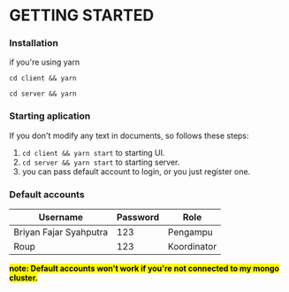 # GETTING STARTED

### Installation

if you're using yarn

`cd client && yarn`

`cd server && yarn`

### Starting aplication

If you don't modify any text in documents, so follows these steps:

1. `cd client && yarn start` to starting UI.
2. `cd server && yarn start` to starting server.
3. you can pass default account to login, or you just register one.

### Default accounts

| Username               | Password | Role        |
| ---------------------- | -------- | ----------- |
| Briyan Fajar Syahputra | 123      | Pengampu    |
| Roup                   | 123      | Koordinator |

**<mark>note: Default accounts won't work if you're not connected to my mongo
cluster. </mark>**
